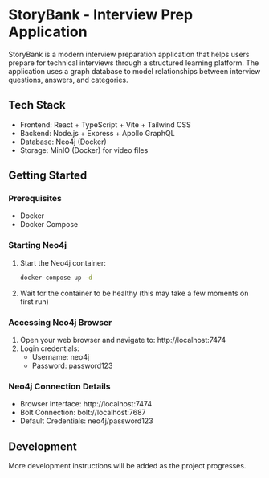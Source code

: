 # StoryBank - Interview Prep Application

StoryBank is a modern interview preparation application that helps users prepare for technical interviews through a structured learning platform. The application uses a graph database to model relationships between interview questions, answers, and categories.

## Tech Stack

- Frontend: React + TypeScript + Vite + Tailwind CSS
- Backend: Node.js + Express + Apollo GraphQL
- Database: Neo4j (Docker)
- Storage: MinIO (Docker) for video files

## Getting Started

### Prerequisites

- Docker
- Docker Compose

### Starting Neo4j

1. Start the Neo4j container:
   ```bash
   docker-compose up -d
   ```

2. Wait for the container to be healthy (this may take a few moments on first run)

### Accessing Neo4j Browser

1. Open your web browser and navigate to: http://localhost:7474
2. Login credentials:
   - Username: neo4j
   - Password: password123

### Neo4j Connection Details

- Browser Interface: http://localhost:7474
- Bolt Connection: bolt://localhost:7687
- Default Credentials: neo4j/password123

## Development

More development instructions will be added as the project progresses. 